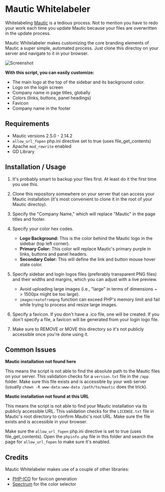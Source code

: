 # Mautic Whitelabeler

Whitelabeling [Mautic](http://github.com/mautic/mautic) is a tedious process. Not to mention you have to redo your work each time you update Mautic because your files are overwritten in the update process.

Mautic Whitelabeler makes customizing the core branding elements of Mautic a super simple, automated process. Just clone this directoy on your server and navigate to it in your browser.

![Screenshot](preview.png)

**With this script, you can easily customize:**

* The main logo at the top of the sidebar and its background color.
* Logo on the login screen
* Company name in page titles, globally
* Colors (links, buttons, panel headings)
* Favicon
* Company name in the footer

## Requirements

* Mautic versions 2.5.0 - 2.14.2
* `allow_url_fopen` php.ini directive set to true (uses file_get_contents)
* Apache `mod_rewrite` enabled
* GD Library

## Installation / Usage

1. It's probably smart to backup your files first. At least do it the first time you use this.

2. Clone this repository somewhere on your server that can access your Mautic installation (it's most convenient to clone it in the root of your Mautic directoy).

3. Specify the "Company Name," which will replace "Mautic" in the page titles and footer.

4. Specify your color hex codes.
	* **Logo Background:** This is the color behind the Mautic logo in the sidebar (top left corner).
	* **Primary Color:** This color will replace Mautic's primary purple in links, buttons and panel headers.
	* **Secondary Color:** This will define the link and button mouse hover state color.

5. Specify sidebar and login logos files (preferably transparent PNG files) and their widths and margins, which you can adjust with a live preview.
	* Avoid uploading large images (i.e., "large" in terms of dimensions ~ > 1500px might be too large).
	* `imagecreatefrompng` function can exceed PHP's memory limit and fail while trying to process and resize large images.

6. Specify a favicon. If you don't have a .ico file, one will be created. If you don't specify a file, a favicon will be generated from your login logo file.

7. Make sure to REMOVE or MOVE this directory so it's not publicly accessible once you're done using it.

## Common Issues

**Mautic installation not found here**

This means the script is not able to find the absolute path to the Mautic files on your server. This validation checks for a `version.txt` file in the `/app` folder. Make sure this file exists and is accessible by your web server (usually `chown -R www-data:www-data /path/to/mautic` does the trick).

**Mautic installation not found at this URL**

This means the script is not able to find your Mautic installation via its publicly accessible URL. This validation checks for the `LICENSE.txt` file in Mautic's root directory to confirm Mautic's root URL. Make sure the file exists and is accessible in your browser.

Make sure the `allow_url_fopen` php.ini directive is set to true (uses file_get_contents). Open the `phpinfo.php` file in this folder and search the page for `allow_url_fopen` to make sure it's enabled.

## Credits

Mautic Whitelabeler makes use of a couple of other libraries:

* [PHP-ICO](https://github.com/chrisbliss18/php-ico) for favicon generation
* [Spectrum](https://github.com/bgrins/spectrum) for the color selector
